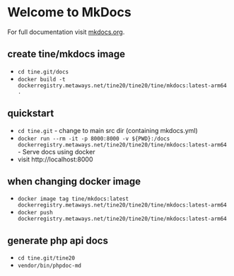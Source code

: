 # Welcome to MkDocs

For full documentation visit [mkdocs.org](https://www.mkdocs.org).

## create tine/mkdocs image

* `cd tine.git/docs`
* `docker build -t dockerregistry.metaways.net/tine20/tine20/tine/mkdocs:latest-arm64 .`

## quickstart
* `cd tine.git` - change to main src dir (containing mkdocs.yml)
* `docker run --rm -it -p 8000:8000 -v ${PWD}:/docs dockerregistry.metaways.net/tine20/tine20/tine/mkdocs:latest-arm64` - Serve docs using docker
* visit http://localhost:8000

## when changing docker image
* `docker image tag tine/mkdocs:latest dockerregistry.metaways.net/tine20/tine20/tine/mkdocs:latest-arm64`
* `docker push dockerregistry.metaways.net/tine20/tine20/tine/mkdocs:latest-arm64`

## generate php api docs
* `cd tine.git/tine20`
* `vendor/bin/phpdoc-md`
